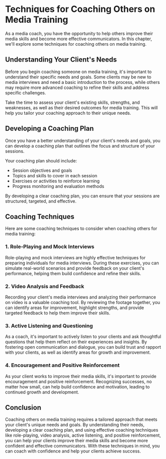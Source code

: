 Techniques for Coaching Others on Media Training
================================================================================================

As a media coach, you have the opportunity to help others improve their media skills and become more effective communicators. In this chapter, we'll explore some techniques for coaching others on media training.

Understanding Your Client's Needs
---------------------------------

Before you begin coaching someone on media training, it's important to understand their specific needs and goals. Some clients may be new to media interviews and need a basic introduction to the process, while others may require more advanced coaching to refine their skills and address specific challenges.

Take the time to assess your client's existing skills, strengths, and weaknesses, as well as their desired outcomes for media training. This will help you tailor your coaching approach to their unique needs.

Developing a Coaching Plan
--------------------------

Once you have a better understanding of your client's needs and goals, you can develop a coaching plan that outlines the focus and structure of your sessions.

Your coaching plan should include:

* Session objectives and goals
* Topics and skills to cover in each session
* Exercises or activities to reinforce learning
* Progress monitoring and evaluation methods

By developing a clear coaching plan, you can ensure that your sessions are structured, targeted, and effective.

Coaching Techniques
-------------------

Here are some coaching techniques to consider when coaching others for media training:

### 1. Role-Playing and Mock Interviews

Role-playing and mock interviews are highly effective techniques for preparing individuals for media interviews. During these exercises, you can simulate real-world scenarios and provide feedback on your client's performance, helping them build confidence and refine their skills.

### 2. Video Analysis and Feedback

Recording your client's media interviews and analyzing their performance on video is a valuable coaching tool. By reviewing the footage together, you can identify areas for improvement, highlight strengths, and provide targeted feedback to help them improve their skills.

### 3. Active Listening and Questioning

As a coach, it's important to actively listen to your clients and ask thoughtful questions that help them reflect on their experiences and insights. By fostering open communication and dialogue, you can build trust and rapport with your clients, as well as identify areas for growth and improvement.

### 4. Encouragement and Positive Reinforcement

As your client works to improve their media skills, it's important to provide encouragement and positive reinforcement. Recognizing successes, no matter how small, can help build confidence and motivation, leading to continued growth and development.

Conclusion
----------

Coaching others on media training requires a tailored approach that meets your client's unique needs and goals. By understanding their needs, developing a clear coaching plan, and using effective coaching techniques like role-playing, video analysis, active listening, and positive reinforcement, you can help your clients improve their media skills and become more confident and effective communicators. With these techniques in mind, you can coach with confidence and help your clients achieve success.
